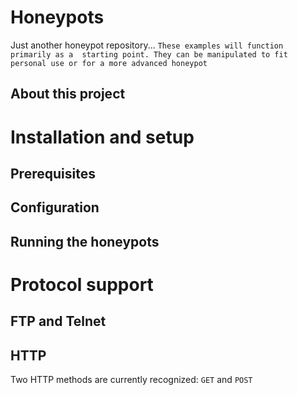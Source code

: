 # Honeypots
Just another honeypot repository...
`These examples will function primarily as a 
starting point. They can be manipulated to fit personal use
or for a more advanced honeypot`

## About this project

# Installation and setup

## Prerequisites

## Configuration

## Running the honeypots

# Protocol support

## FTP and Telnet

## HTTP
Two HTTP methods are currently recognized: `GET` and `POST`
